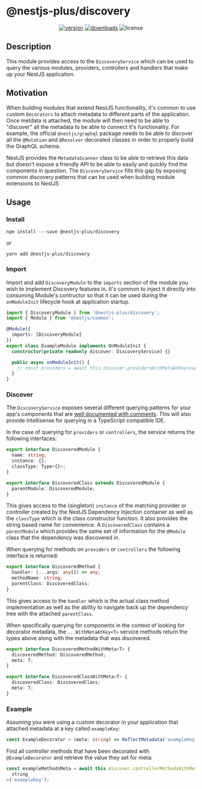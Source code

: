 # @nestjs-plus/discovery

<p align="center">
<a href="https://www.npmjs.com/package/@nestjs-plus/discovery"><img src="https://img.shields.io/npm/v/@nestjs-plus/discovery.svg?style=flat" alt="version" /></a>
<a href="https://www.npmjs.com/package/@nestjs-plus/discovery"><img alt="downloads" src="https://img.shields.io/npm/dt/@nestjs-plus/discovery.svg?style=flat"></a>
<img alt="license" src="https://img.shields.io/npm/l/@nestjs-plus/discovery.svg">
</p>

## Description

This module provides access to the `DiscoveryService` which can be used to query the various modules, providers, controllers and handlers that make up your NestJS application.

## Motivation

When building modules that extend NestJS functionality, it's common to use custom `Decorators` to attach metadata to different parts of the application. Once metdata is attached, the module will then need to be able to "discover" all the metadata to be able to connect it's functionality. For example, the official `@nestjs/graphql` package needs to be able to discover all the `@Mutation` and `@Resolver` decorated classes in order to properly build the GraphQL schema.

NestJS provides the `MetadataScanner` class to be able to retrieve this data but doesn't expose a friendly API to be able to easily and quickly find the components in question. The `DiscoveryService` fills this gap by exposing common discovery patterns that can be used when building module extensions to NestJS

## Usage

### Install

`npm install ---save @nestjs-plus/discovery`

or

`yarn add @nestjs-plus/discovery`

### Import

Import and add `DiscoveryModule` to the `imports` section of the module you wish to implement Discovery features in. It's common to inject it directly into consuming Module's contructor so that it can be used during the `onModuleInit` lifecycle hook at application startup.

```typescript
import { DiscoveryModule } from '@nestjs-plus/discovery';
import { Module } from '@nestjs/common';

@Module({
  imports: [DiscoveryModule]
})
export class ExampleModule implements OnModuleInit {
  constructor(private readonly discover: DiscoveryService) {}

  public async onModuleInit() {
    // const providers = await this.discover.providersWithMetaAtKey<number>('metaKey')
  }
}
```

### Discover

The `DiscoveryService` exposes several different querying patterns for your app's components that are [well documented with comments](src/discovery.service.ts). This will also provide intellisense for querying in a TypeScript compatible IDE.

In the case of querying for `providers` or `controllers`, the service returns the following interfaces:

```typescript
export interface DiscoveredModule {
  name: string;
  instance: {};
  classType: Type<{}>;
}

export interface DiscoveredClass extends DiscoveredModule {
  parentModule: DiscoveredModule;
}
```

This gives access to the (singleton) `instance` of the matching provider or controller created by the NestJS Dependency Injection container as well as the `classType` which is the class constructor function. It also provides the string based name for convenience. A `DiscoveredClass` contains a `parentModule` which provides the same set of information for the `@Module` class that the dependency was discovered in.

When querying for methods on `providers` or `controllers` the following interface is returned:

```typescript
export interface DiscoveredMethod {
  handler: (...args: any[]) => any;
  methodName: string;
  parentClass: DiscoveredClass;
}
```

This gives access to the `handler` which is the actual class method implementation as well as the ability to navigate back up the dependency tree with the attached `parentClass`.

When specifically querying for components in the context of looking for decorator metadata, the `...WithMetaAtKey<T>` service methods return the types above along with the metadata that was discovered.

```typescript
export interface DiscoveredMethodWithMeta<T> {
  discoveredMethod: DiscoveredMethod;
  meta: T;
}

export interface DiscoveredClassWithMeta<T> {
  discoveredClass: DiscoveredClass;
  meta: T;
}
```

### Example

Assuming you were using a custom decorator in your application that attached metadata at a key called `exampleKey`:

```typescript
const ExampleDecorator = (meta: string) => ReflectMetadata('exampleKey', meta);
```

Find all controller methods that have been decorated with `@ExampleDecorator` and retrieve the value they set for meta:

```typescript
const exampleMethodsMeta = await this.discover.controllerMethodsWithMetaAtKey<
  string
>('exampleKey');
```
